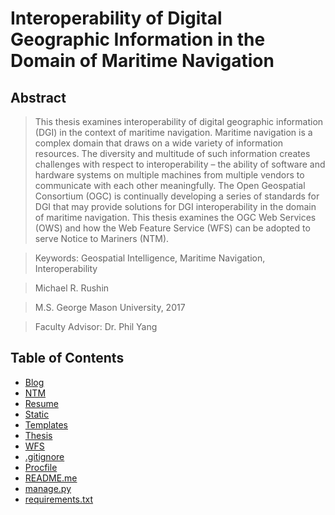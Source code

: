 # Interoperability of Digital Geographic Information in the Domain of Maritime Navigation

## Abstract

> This thesis examines interoperability of digital geographic information (DGI) in the context of maritime navigation. Maritime navigation is a complex domain that draws on a wide variety of information resources. The diversity and multitude of such information creates challenges with respect to interoperability – the ability of software and hardware systems on multiple machines from multiple vendors to communicate with each other meaningfully. The Open Geospatial Consortium (OGC) is continually developing a series of standards for DGI that may provide solutions for DGI interoperability in the domain of maritime navigation. This thesis examines the OGC Web Services (OWS) and how the Web Feature Service (WFS) can be adopted to serve Notice to Mariners (NTM).

> Keywords: Geospatial Intelligence, Maritime Navigation, Interoperability

> Michael R. Rushin

> M.S. George Mason University, 2017

> Faculty Advisor: Dr. Phil Yang

## Table of Contents

- [Blog](https://github.com/mrushin/Thesis/tree/master/blog)
- [NTM](https://github.com/mrushin/Thesis/tree/master/ntm)
- [Resume](https://github.com/mrushin/Thesis/tree/master/resume)
- [Static](https://github.com/mrushin/Thesis/tree/master/static)
- [Templates](https://github.com/mrushin/Thesis/tree/master/templates)
- [Thesis](https://github.com/mrushin/Thesis/tree/master/thesis)
- [WFS](https://github.com/mrushin/Thesis/tree/master/wfs)
- [.gitignore](https://github.com/mrushin/Thesis/blob/master/.gitignore)
- [Procfile](https://github.com/mrushin/Thesis/blob/master/Procfile)
- [README.me](https://github.com/mrushin/Thesis/blob/master/README.md)
- [manage.py](https://github.com/mrushin/Thesis/blob/master/manage.py)
- [requirements.txt](https://github.com/mrushin/Thesis/blob/master/requirements.txt)

